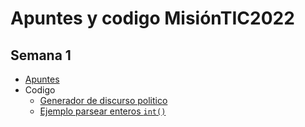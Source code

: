 # Apuntes y codigo MisiónTIC2022

## Semana 1

-   [Apuntes][apuntes_semana1]
-   Codigo
    -   [Generador de discurso politico][codigo_discurso_politico]
    -   [Ejemplo parsear enteros `int()`][codigo_metodo_int]

[apuntes_semana1]: https://github.com/jairolopezlon/notas-mision-tic-2022/blob/master/apuntes/semana1.md
[codigo_discurso_politico]: https://github.com/jairolopezlon/notas-mision-tic-2022/blob/master/codigo/semana1/generarDiscursoPolitico.ipynb
[codigo_metodo_int]: https://github.com/jairolopezlon/notas-mision-tic-2022/blob/master/codigo/semana1/ejemplo_metodo_int.ipynb
